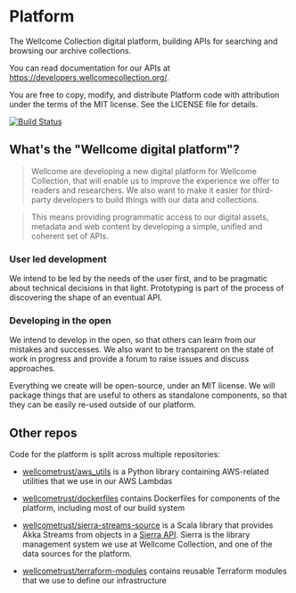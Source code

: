 # Platform

The Wellcome Collection digital platform, building APIs for searching and browsing our archive collections.

You can read documentation for our APIs at <https://developers.wellcomecollection.org/>.

You are free to copy, modify, and distribute Platform code with attribution under the terms of the MIT license. See the LICENSE file for details.

[![Build Status](https://travis-ci.org/wellcometrust/platform.svg?branch=master)](https://travis-ci.org/wellcometrust/platform)

## What's the "Wellcome digital platform"?

> Wellcome are developing a new digital platform for Wellcome Collection, that will enable us to improve the experience we offer to readers and researchers. We also want to make it easier for third-party developers to build things with our data and collections.

> This means providing programmatic access to our digital assets, metadata and web content by developing a simple, unified and coherent set of APIs.

### User led development
We intend to be led by the needs of the user first, and to be pragmatic about technical decisions in that light. Prototyping is part of the process of discovering the shape of an eventual API.

### Developing in the open
We intend to develop in the open, so that others can learn from our mistakes and successes. We also want to be transparent on the state of work in progress and provide a forum to raise issues and discuss approaches.

Everything we create will be open-source, under an MIT license. We will package things that are useful to others as standalone components, so that they can be easily re-used outside of our platform.

## Other repos

Code for the platform is split across multiple repositories:

*   [wellcometrust/aws_utils][awsutils] is a Python library containing AWS-related utilities that we use in our AWS Lambdas

*   [wellcometrust/dockerfiles][dockerfiles] contains Dockerfiles for components of the platform, including most of our build system

*   [wellcometrust/sierra-streams-source][sierrastreams] is a Scala library that provides Akka Streams from objects in a [Sierra API][sierra].
    Sierra is the library management system we use at Wellcome Collection, and one of the data sources for the platform.

*   [wellcometrust/terraform-modules][terraformmods] contains reusable Terraform modules that we use to define our infrastructure

[awsutils]: https://github.com/wellcometrust/aws_utils
[dockerfiles]: https://github.com/wellcometrust/dockerfiles
[terraformmods]: https://github.com/wellcometrust/terraform-modules
[sierrastreams]: https://github.com/wellcometrust/sierra-streams-source
[sierra]: https://techdocs.iii.com/sierraapi/Default.htm
